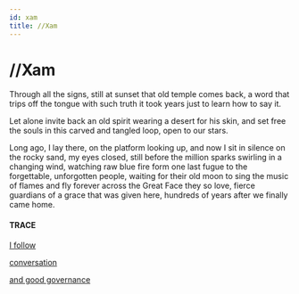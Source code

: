 ```yaml
---
id: xam
title: //Xam 
---
```


# //Xam

Through all the signs, still 
at sunset 
that old temple comes back, 
a word that trips off the tongue 
with such truth 
it took years just to learn 
how to say it.  

Let alone invite back 
an old spirit wearing a desert 
for his skin, and set free the souls 
in this carved and tangled loop, 
open to our stars.  

Long ago, I lay there, 
on the platform looking up, 
and now I sit in silence 
on the rocky sand, 
my eyes closed, still before 
the million sparks swirling 
in a changing wind, 
watching raw blue fire form 
one last fugue to the forgettable, 
unforgotten people, 
waiting for their old moon 
to sing the music of flames 
and fly forever across 
the Great Face they so love, 
fierce guardians of a grace 
that was given here, 
hundreds of years after 
we finally came home.


#### TRACE

[I follow](https://www.youtube.com/watch?v=vk31Zpi72e0 "Bongeziwe Mabandla")

[conversation](https://www.youtube.com/watch?v=CCYw0QVoB_U "Paul Myburgh")

[and good governance](https://www.youtube.com/watch?v=DonD68byO0o "Andy Dwyer!")